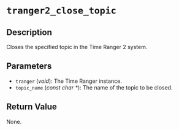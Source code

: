 # `tranger2_close_topic`

## Description
Closes the specified topic in the Time Ranger 2 system.

## Parameters
- `tranger` (*void*): The Time Ranger instance.
- `topic_name` (*const char \**): The name of the topic to be closed.

## Return Value
None.
